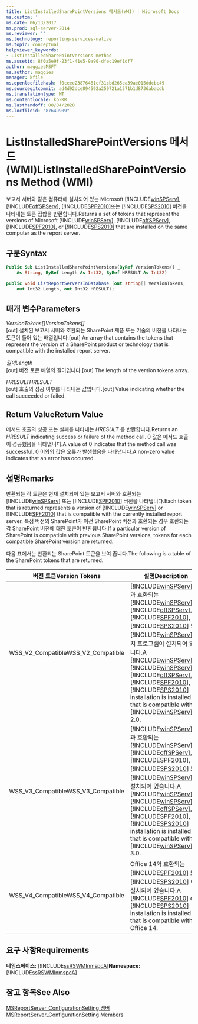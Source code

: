 ```yaml
---
title: ListInstalledSharePointVersions 메서드(WMI) | Microsoft Docs
ms.custom: ''
ms.date: 06/13/2017
ms.prod: sql-server-2014
ms.reviewer: ''
ms.technology: reporting-services-native
ms.topic: conceptual
helpviewer_keywords:
- ListInstalledSharePointVersions method
ms.assetid: 8f0a5e9f-23f1-41e5-9a90-dfec19ef1df7
author: maggiesMSFT
ms.author: maggies
manager: kfile
ms.openlocfilehash: f0ceee23876461cf31cbd265ea39ae015ddcbc49
ms.sourcegitcommit: ad4d92dce894592a259721a1571b1d8736abacdb
ms.translationtype: MT
ms.contentlocale: ko-KR
ms.lasthandoff: 08/04/2020
ms.locfileid: "87649909"
---
```

# <a name="listinstalledsharepointversions-method-wmi"></a><span data-ttu-id="d5790-102">ListInstalledSharePointVersions 메서드(WMI)</span><span class="sxs-lookup"><span data-stu-id="d5790-102">ListInstalledSharePointVersions Method (WMI)</span></span>
  <span data-ttu-id="d5790-103">보고서 서버와 같은 컴퓨터에 설치되어 있는 Microsoft [!INCLUDE[winSPServ](../../includes/winspserv-md.md)], [!INCLUDE[offSPServ](../../includes/offspserv-md.md)], [!INCLUDE[SPF2010](../../includes/spf2010-md.md)]또는 [!INCLUDE[SPS2010](../../includes/sps2010-md.md)] 버전을 나타내는 토큰 집합을 반환합니다.</span><span class="sxs-lookup"><span data-stu-id="d5790-103">Returns a set of tokens that represent the versions of Microsoft [!INCLUDE[winSPServ](../../includes/winspserv-md.md)], [!INCLUDE[offSPServ](../../includes/offspserv-md.md)], [!INCLUDE[SPF2010](../../includes/spf2010-md.md)], or [!INCLUDE[SPS2010](../../includes/sps2010-md.md)] that are installed on the same computer as the report server.</span></span>  
  
## <a name="syntax"></a><span data-ttu-id="d5790-104">구문</span><span class="sxs-lookup"><span data-stu-id="d5790-104">Syntax</span></span>  
  
```vb  
Public Sub ListInstalledSharePointVersions(ByRef VersionTokens() _  
    As String, ByRef Length As Int32, ByRef HRESULT As Int32)  
```  
  
```csharp  
public void ListReportServersInDatabase (out string[] VersionTokens,   
    out Int32 Length, out Int32 HRESULT);  
```  
  
## <a name="parameters"></a><span data-ttu-id="d5790-105">매개 변수</span><span class="sxs-lookup"><span data-stu-id="d5790-105">Parameters</span></span>  
 <span data-ttu-id="d5790-106">*VersionTokens[]*</span><span class="sxs-lookup"><span data-stu-id="d5790-106">*VersionTokens[]*</span></span>  
 <span data-ttu-id="d5790-107">[out] 설치된 보고서 서버와 호환되는 SharePoint 제품 또는 기술의 버전을 나타내는 토큰이 들어 있는 배열입니다.</span><span class="sxs-lookup"><span data-stu-id="d5790-107">[out] An array that contains the tokens that represent the version of a SharePoint product or technology that is compatible with the installed report server.</span></span>  
  
 <span data-ttu-id="d5790-108">*길이*</span><span class="sxs-lookup"><span data-stu-id="d5790-108">*Length*</span></span>  
 <span data-ttu-id="d5790-109">[out] 버전 토큰 배열의 길이입니다.</span><span class="sxs-lookup"><span data-stu-id="d5790-109">[out] The length of the version tokens array.</span></span>  
  
 <span data-ttu-id="d5790-110">*HRESULT*</span><span class="sxs-lookup"><span data-stu-id="d5790-110">*HRESULT*</span></span>  
 <span data-ttu-id="d5790-111">[out] 호출의 성공 여부를 나타내는 값입니다.</span><span class="sxs-lookup"><span data-stu-id="d5790-111">[out] Value indicating whether the call succeeded or failed.</span></span>  
  
## <a name="return-value"></a><span data-ttu-id="d5790-112">Return Value</span><span class="sxs-lookup"><span data-stu-id="d5790-112">Return Value</span></span>  
 <span data-ttu-id="d5790-113">메서드 호출의 성공 또는 실패를 나타내는 *HRESULT* 를 반환합니다.</span><span class="sxs-lookup"><span data-stu-id="d5790-113">Returns an *HRESULT* indicating success or failure of the method call.</span></span> <span data-ttu-id="d5790-114">0 값은 메서드 호출이 성공했음을 나타냅니다.</span><span class="sxs-lookup"><span data-stu-id="d5790-114">A value of 0 indicates that the method call was successful.</span></span> <span data-ttu-id="d5790-115">0 이외의 값은 오류가 발생했음을 나타냅니다.</span><span class="sxs-lookup"><span data-stu-id="d5790-115">A non-zero value indicates that an error has occurred.</span></span>  
  
## <a name="remarks"></a><span data-ttu-id="d5790-116">설명</span><span class="sxs-lookup"><span data-stu-id="d5790-116">Remarks</span></span>  
 <span data-ttu-id="d5790-117">반환되는 각 토큰은 현재 설치되어 있는 보고서 서버와 호환되는 [!INCLUDE[winSPServ](../../includes/winspserv-md.md)] 또는 [!INCLUDE[SPF2010](../../includes/spf2010-md.md)] 버전을 나타냅니다.</span><span class="sxs-lookup"><span data-stu-id="d5790-117">Each token that is returned represents a version of [!INCLUDE[winSPServ](../../includes/winspserv-md.md)] or [!INCLUDE[SPF2010](../../includes/spf2010-md.md)] that is compatible with the currently installed report server.</span></span> <span data-ttu-id="d5790-118">특정 버전의 SharePoint가 이전 SharePoint 버전과 호환되는 경우 호환되는 각 SharePoint 버전에 대한 토큰이 반환됩니다.</span><span class="sxs-lookup"><span data-stu-id="d5790-118">If a particular version of SharePoint is compatible with previous SharePoint versions, tokens for each compatible SharePoint version are returned.</span></span>  
  
 <span data-ttu-id="d5790-119">다음 표에서는 반환되는 SharePoint 토큰을 보여 줍니다.</span><span class="sxs-lookup"><span data-stu-id="d5790-119">The following is a table of the SharePoint tokens that are returned.</span></span>  
  
|<span data-ttu-id="d5790-120">**버전 토큰**</span><span class="sxs-lookup"><span data-stu-id="d5790-120">**Version Tokens**</span></span>|<span data-ttu-id="d5790-121">**설명**</span><span class="sxs-lookup"><span data-stu-id="d5790-121">**Description**</span></span>|  
|------------------------|---------------------|  
|<span data-ttu-id="d5790-122">WSS_V2_Compatible</span><span class="sxs-lookup"><span data-stu-id="d5790-122">WSS_V2_Compatible</span></span>|<span data-ttu-id="d5790-123">[!INCLUDE[winSPServ](../../includes/winspserv-md.md)]2.0과 호환되는 [!INCLUDE[winSPServ](../../includes/winspserv-md.md)], [!INCLUDE[offSPServ](../../includes/offspserv-md.md)], [!INCLUDE[SPF2010](../../includes/spf2010-md.md)], [!INCLUDE[SPS2010](../../includes/sps2010-md.md)] 또는 [!INCLUDE[winSPServ](../../includes/winspserv-md.md)] 설치 프로그램이 설치되어 있습니다.</span><span class="sxs-lookup"><span data-stu-id="d5790-123">A [!INCLUDE[winSPServ](../../includes/winspserv-md.md)], [!INCLUDE[winSPServ](../../includes/winspserv-md.md)], [!INCLUDE[offSPServ](../../includes/offspserv-md.md)], [!INCLUDE[SPF2010](../../includes/spf2010-md.md)], or [!INCLUDE[SPS2010](../../includes/sps2010-md.md)] installation is installed that is compatible with [!INCLUDE[winSPServ](../../includes/winspserv-md.md)] 2.0.</span></span>|  
|<span data-ttu-id="d5790-124">WSS_V3_Compatible</span><span class="sxs-lookup"><span data-stu-id="d5790-124">WSS_V3_Compatible</span></span>|<span data-ttu-id="d5790-125">[!INCLUDE[winSPServ](../../includes/winspserv-md.md)]3.0과 호환되는 [!INCLUDE[winSPServ](../../includes/winspserv-md.md)], [!INCLUDE[offSPServ](../../includes/offspserv-md.md)], [!INCLUDE[SPF2010](../../includes/spf2010-md.md)], [!INCLUDE[SPS2010](../../includes/sps2010-md.md)] 또는 [!INCLUDE[winSPServ](../../includes/winspserv-md.md)] 이 설치되어 있습니다.</span><span class="sxs-lookup"><span data-stu-id="d5790-125">A [!INCLUDE[winSPServ](../../includes/winspserv-md.md)], [!INCLUDE[winSPServ](../../includes/winspserv-md.md)], [!INCLUDE[offSPServ](../../includes/offspserv-md.md)], [!INCLUDE[SPF2010](../../includes/spf2010-md.md)], or [!INCLUDE[SPS2010](../../includes/sps2010-md.md)] installation is installed that is compatible with [!INCLUDE[winSPServ](../../includes/winspserv-md.md)] 3.0.</span></span>|  
|<span data-ttu-id="d5790-126">WSS_V4_Compatible</span><span class="sxs-lookup"><span data-stu-id="d5790-126">WSS_V4_Compatible</span></span>|<span data-ttu-id="d5790-127">Office 14와 호환되는 [!INCLUDE[SPF2010](../../includes/spf2010-md.md)] 또는 [!INCLUDE[SPS2010](../../includes/sps2010-md.md)] 이 설치되어 있습니다.</span><span class="sxs-lookup"><span data-stu-id="d5790-127">A [!INCLUDE[SPF2010](../../includes/spf2010-md.md)] or [!INCLUDE[SPS2010](../../includes/sps2010-md.md)] installation is installed that is compatible with Office 14.</span></span>|  
  
## <a name="requirements"></a><span data-ttu-id="d5790-128">요구 사항</span><span class="sxs-lookup"><span data-stu-id="d5790-128">Requirements</span></span>  
 <span data-ttu-id="d5790-129">**네임스페이스:** [!INCLUDE[ssRSWMInmspcA](../../includes/ssrswminmspca-md.md)]</span><span class="sxs-lookup"><span data-stu-id="d5790-129">**Namespace:** [!INCLUDE[ssRSWMInmspcA](../../includes/ssrswminmspca-md.md)]</span></span>  
  
## <a name="see-also"></a><span data-ttu-id="d5790-130">참고 항목</span><span class="sxs-lookup"><span data-stu-id="d5790-130">See Also</span></span>  
 [<span data-ttu-id="d5790-131">MSReportServer_ConfigurationSetting 멤버</span><span class="sxs-lookup"><span data-stu-id="d5790-131">MSReportServer_ConfigurationSetting Members</span></span>](msreportserver-configurationsetting-members.md)  
  
  
